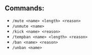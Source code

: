 ## Commands:
- `/mute <name> <length> <reason>`
- `/unmute <name>`
- `/kick <name> <reason>`
- `/tempban <name> <length> <reason>`
- `/ban <name> <reason>`
- `/unban <name>`